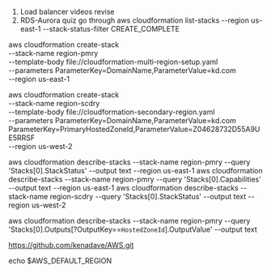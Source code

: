 1) Load balancer videos revise
2) RDS-Aurora quiz go through
aws cloudformation list-stacks --region us-east-1 --stack-status-filter CREATE_COMPLETE


aws cloudformation create-stack \
  --stack-name region-pmry \
  --template-body file://cloudformation-multi-region-setup.yaml \
  --parameters ParameterKey=DomainName,ParameterValue=kd.com \
  --region us-east-1
  
  
aws cloudformation create-stack \
  --stack-name region-scdry \
  --template-body file://cloudformation-secondary-region.yaml \
  --parameters ParameterKey=DomainName,ParameterValue=kd.com \
               ParameterKey=PrimaryHostedZoneId,ParameterValue=Z04628732D55A9UE5RRSF \
  --region us-west-2  
  
aws cloudformation describe-stacks   --stack-name region-pmry   --query 'Stacks[0].StackStatus'   --output text   --region us-east-1
aws cloudformation describe-stacks   --stack-name region-pmry   --query 'Stacks[0].Capabilities'   --output text   --region us-east-1
aws cloudformation describe-stacks   --stack-name region-scdry   --query 'Stacks[0].StackStatus'   --output text   --region us-west-2

aws cloudformation describe-stacks --stack-name region-pmry --query 'Stacks[0].Outputs[?OutputKey==`HostedZoneId`].OutputValue' --output text

https://github.com/kenadave/AWS.git

echo $AWS_DEFAULT_REGION

